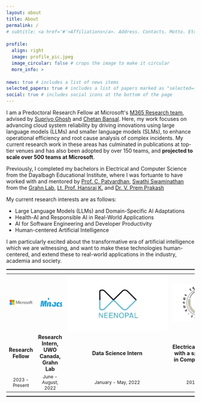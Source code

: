 ```yaml
---
layout: about
title: About
permalink: /
# subtitle: <a href='#'>Affiliations</a>. Address. Contacts. Motto. Etc.

profile:
  align: right
  image: profile_pic.jpeg
  image_circular: false # crops the image to make it circular
  more_info: >

news: true # includes a list of news items
selected_papers: true # includes a list of papers marked as "selected={true}"
social: true # includes social icons at the bottom of the page
---
```


I am a Predoctoral Research Fellow at Microsoft's [M365 Research team](https://www.microsoft.com/en-us/research/group/m365-research/), advised by [Supriyo Ghosh](https://www.microsoft.com/en-us/research/people/supriyoghosh/) and [Chetan Bansal](https://www.microsoft.com/en-us/research/people/chetanb/). Here, my work focuses on advancing cloud system reliability by driving innovations using large language models (LLMs) and smaller language models (SLMs), to enhance operational efficiency and root cause analysis of complex incidents. My current research work in these areas has culminated in publications at top-tier venues and has also been adopted by over 150 teams, and **projected to scale over 500 teams at Microsoft**.

Previously, I completed my bachelors in Electrical and Computer Science from the Dayalbagh Educational Institute, where I was fortuante to have worked with and mentored by [Prof. C. Patvardhan](https://www.dei.ac.in/dei/engineering/index.php/2012-12-08-09-23-43/electrical-engg-faculty/17-electrical-engineering-faculty/67-prof-c-patvardhan), [Swathi Swaminathan](https://swathiswaminathan.com/) from the [Grahn Lab](https://www.jessicagrahn.com/), [Lt. Prof. Hansraj K.](https://scholar.google.com/citations?user=OuoIxxoAAAAJ) and [Dr. V. Prem Prakash](https://www.dei.ac.in/dei/engineering/index.php/2012-12-08-09-23-43/electrical-engg-faculty/17-electrical-engineering-faculty/64-mr-v-prem-prakash)

My current research interests are as follows:

- Large Language Models (LLMs) and Domain-Specific AI Adaptations
- Health-AI and Responsible AI in Real-World Applications
- AI for Software Engineering and Developer Productivity
- Human-centered Artificial Intelligence

I am particularly excited about the transformative era of artificial intelligence which we are witnessing, and want to make these technologies human-centered, and extend these to real-world applications in the industry, academia and society.

<div style="text-align: center;">
<!-- <hr style="border: 1px solid #000; width: 100%; margin: 10px auto;"> -->
  <table border="0" cellpadding="0" cellspacing="0" style="margin: 0; padding: 0;">
    <tr>
      <td align="center" style="width: 200px; height: 150px;">
        <img src="/assets/img/microsoft_logo_nobg.png" style="max-width: 100%; max-height: 100px;" alt="Microsoft Logo">
      </td>
      <td align="center" style="width: 200px; height: 150px;">
        <img src="/assets/img/mitacs_logo_nobg.png" style="max-width: 100%; max-height: 80px;" alt="Mitacs Logo">
      </td>
      <td align="center" style="width: 200px; height: 150px;">
        <img src="/assets/img/neenopal_logo_nobg.png" style="max-width: 100%; max-height: 150px; max-width: 300px;" alt="neenopal Logo">
      </td>
      <td align="center" style="width: 200px; height: 150px;">
        <img src="/assets/img/DEI_logo_nobg.png" style="max-width: 100%; max-height: 100px; max-width: 300px;" alt="DEI Logo">
      </td>
    </tr>
<hr style="border: 0; border-top: 1px solid rgba(0, 0, 0, 0.1); width: 100%; margin: 10px auto;">
<tr>
  <td align="center"><strong>Research Fellow</strong></td>
  <td align="center"><strong>Research Intern, UWO Canada, Grahn Lab</strong></td>
  <td align="center"><strong>Data Science Intern</strong></td>
  <td align="center"><strong>Electrical Engineering with a specialization in Computer Science</strong></td>
</tr>

<tr>
  <td align="center" style="font-size: 12px;">2023 - Present</td>
  <td align="center" style="font-size: 12px;">June - August, 2022</td>
  <td align="center" style="font-size: 12px;">January - May, 2022</td>
  <td align="center" style="font-size: 12px;">2019 - 2023</td>
</tr>
  </table>
</div>
<hr style="border: 0; border-top: 1px solid rgba(0, 0, 0, 0.1); width: 100%; margin: 10px auto;">
